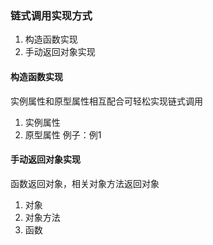 ### 链式调用实现方式
1. 构造函数实现
2. 手动返回对象实现

#### 构造函数实现
实例属性和原型属性相互配合可轻松实现链式调用
1. 实例属性
2. 原型属性
例子：例1

#### 手动返回对象实现
函数返回对象，相关对象方法返回对象
1. 对象
2. 对象方法
3. 函数